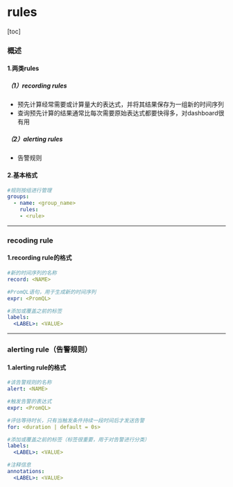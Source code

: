 # rules

[toc]

### 概述

#### 1.两类rules

##### （1）recording rules
* 预先计算经常需要或计算量大的表达式，并将其结果保存为一组新的时间序列
* 查询预先计算的结果通常比每次需要原始表达式都要快得多，对dashboard很有用

##### （2）alerting rules
* 告警规则

#### 2.基本格式
```yaml
#规则按组进行管理
groups:
  - name: <group_name>
    rules:
    - <rule>
```

***

### recoding rule

#### 1.recording rule的格式
```yaml
#新的时间序列的名称
record: <NAME>

#PromQL语句，用于生成新的时间序列
expr: <PromQL>

#添加或覆盖之前的标签
labels:
  <LABEL>: <VALUE>
```

***

### alerting rule（告警规则）

#### 1.alerting rule的格式
```yaml
#该告警规则的名称
alert: <NAME>

#触发告警的表达式
expr: <PromQL>

#评估等待时长，只有当触发条件持续一段时间后才发送告警
for: <duration | default = 0s>

#添加或覆盖之前的标签（标签很重要，用于对告警进行分类）
labels:
  <LABEL>: <VALUE>

#注释信息
annotations:
  <LABEL>: <VALUE>
```
